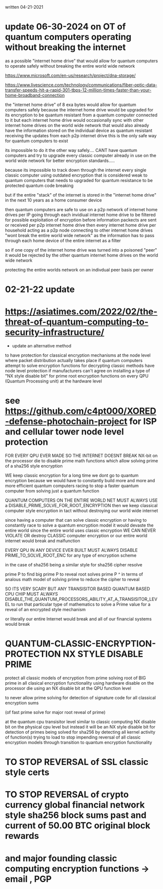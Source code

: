 
written 04-21-2021



# update 06-30-2024 on            OT of quantum computers operating without breaking the internet

as a possible "internet home drive" that would allow for quantum computers to operate safely without breaking the entire world wide network

https://www.microsoft.com/en-us/research/project/dna-storage/

https://www.livescience.com/technology/communications/fiber-optic-data-transfer-speeds-hit-a-rapid-301-tbps-12-million-times-faster-than-your-home-broadband-connection

<p>

the "internet home drive" of 8 exa bytes would allow for quantum computers safely
because the internet home drive would be upgraded for its encryption to be quantum resistant from a quantum computer connected to it
but each internet home drive would occasionally sync with other internet home drives on the world wide network that would also already have the information stored on the individual device as quantum resistant receiving the updates from each p2p internet drive
this is the only safe way for quantum computers to exist


its impossible to do it the other way safely....
CANT have quantum computers and try to upgrade every classic computer already in use on the world wide network for better encryption standards.....

because its impossible to track down through the internet every single classic computer using outdated encryption that is considered weak to quantum computers that needs to upgraded for quantum resistance to be protected quantum code breaking

but if the entire "stack" of the internet is stored in the "internet home drive" in the next 10 years as a home consumer device

then quantum computers are safe to use on a p2p network of internet home drives per IP going through each invidiual internet home drive to be filtered for possible exploitation of encryption before information packects are sent or received per p2p internet home drive
then every internet home drive per household acting as a p2p node connecting to other internet home drives "wont break the entire world wide network" as the information has to pass through each home device of the entire internet as a filter

so if one copy of the internet home drive was turned into a poisoned "peer" it would be rejected by the other quantum internet home drives on the world wide network

protecting the entire worlds network on an indivdual peer basis per owner


 
</p>


# 02-21-22 update
# https://asiatimes.com/2022/02/the-threat-of-quantum-computing-to-security-infrastructure/
* update an alternative method 


to have protection for classical encryption mechanisms at the node level where packet distribution actually takes place
if quantum computers attempt to solve encryption functions for decrypting classic methods have node level protection if manufacturers can't agree on installing a type of "NX style disable bit" for prime root encryption functions on every QPU (Quantum Processing unit) at the hardware level


# see https://github.com/c4pt000/XORED-defense-photochain-project for ISP and cellular tower node level protection


FOR EVERY QPU EVER MADE SO THE INTERNET DOESNT BREAK   NX-bit on the processor die to disable prime math functions which allow solving prime of a sha256 style encryption

WE keep classic encryption for a long time we dont go to quantum encryption
because we would have to constantly build more and more and more efficient quantum computers racing to stop a faster quantum computer from solving just a quantum function


 QUANTUM COMPUTERS ON THE ENTIRE WORLD NET MUST ALWAYS USE a DISABLE_PRIME_SOLVE_FOR_ROOT_ENCRYPTION
then we keep classical computer style encryption in tact without destroying our world wide internet

since having a computer that can solve classic encryption or having to constantly race to solve a quantum encryption model it would devaste the entire world
since the entire world uses classic encryption WE CAN NEVER VIOLATE OR destroy CLASSIC computer encryption or our entire world internet would break and malfunction


EVERY QPU IN ANY DEVICE EVER BUILT MUST ALWAYS DISABLE PRIME_TO_SOLVE_ROOT_ENC for any type of encryption scheme

in the case of sha256 being a similar style for sha256 cipher resolve

prime P to find big prime P to reveal root solves prime P
^ in terms of analous math model of solving prime to reduce the cipher to reveal

SO ITS VERY SCARY BUT ANY TRANSISITOR BASED QUANTUM BASED CPU CHIP MUST ALWAYS DISABLE_THE_QUANTUM_PROCESSORS_ABILITY_AT_A_TRANSISITOR_LEVEL to run that particular type of mathematics to solve a Prime value for a reveal of an encrypted style mechanism

or literally our entire Internet would break and all of our financial systems would break


# QUANTUM-CLASSIC-ENCRYPTION-PROTECTION NX STYLE DISABLE PRIME 

protect all classic models of encryption from prime solving root of BIG prime in all clasical
encryption functionality using hardware disable on the processor die using an NX disable bit at the QPU function level

to never allow prime solving for detection of signature code for all classical encryption sums

(of fast prime solve for major root reveal of prime)

at the quantum cpu transisitor level similar to classic computing NX disable bit on the physical cpu level
but instead it will be an NX style disable bit for detection of primes being solved for sha256 by detecting all kernel activity of function(s) trying to load
to stop impending reversal of all classic encryption models through transition to quantum encryption functionality 


# TO STOP REVERSAL of SSL classic style certs
# TO STOP REVERSAL of crypto currency global financial network style sha256 block sums past and current of 50.00 BTC original block rewards
# and major founding classic computing encryption functions -> email , PGP
